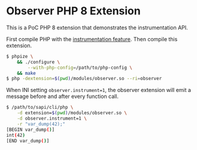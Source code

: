 # Observer PHP 8 Extension

This is a PoC PHP 8 extension that demonstrates the instrumentation API.

First compile PHP with the [instrumentation feature](https://github.com/SammyK/php-src/tree/php-8-instrumentation-hooks). Then compile this extension.

```bash
$ phpize \
    && ./configure \
        --with-php-config=/path/to/php-config \
    && make
$ php -dextension=$(pwd)/modules/observer.so --ri=observer
```
When INI setting `observer.instrument=1`, the observer extension will emit a message before and after every function call.

```bash
$ /path/to/sapi/cli/php \
    -d extension=$(pwd)/modules/observer.so \
    -d observer.instrument=1 \
    -r "var_dump(42);"
[BEGIN var_dump()]
int(42)
[END var_dump()]
```
